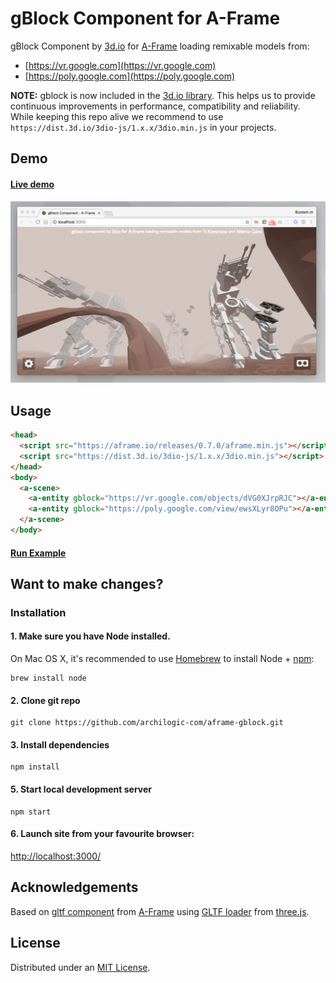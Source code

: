 # gBlock Component for A-Frame

gBlock Component by [3d.io](https://3d.io) for [A-Frame](https://aframe.io) loading remixable models from:
- [https://vr.google.com](https://vr.google.com)
- [https://poly.google.com](https://poly.google.com)

**NOTE:** gblock is now included in the [3d.io library](https://3d.io/docs/api/1/aframe-components.html). This helps us to provide continuous improvements in performance, compatibility and reliability. While keeping this repo alive we recommend to use `https://dist.3d.io/3dio-js/1.x.x/3dio.min.js` in your projects.

## Demo

#### [Live demo](https://gblock.3d.io)

![](docs/screenshot3.png)

## Usage

```html
<head>
  <script src="https://aframe.io/releases/0.7.0/aframe.min.js"></script>
  <script src="https://dist.3d.io/3dio-js/1.x.x/3dio.min.js"></script>
</head>
<body>
  <a-scene>
    <a-entity gblock="https://vr.google.com/objects/dVG0XJrpRJC"></a-entity>
    <a-entity gblock="https://poly.google.com/view/ewsXLyr8OPu"></a-entity>
  </a-scene>
</body>
```

#### [Run Example](https://codepen.io/tomas-polach/pen/NvJRJe/right?editors=1000)

## Want to make changes?

### Installation

#### 1. Make sure you have Node installed.

On Mac OS X, it's recommended to use [Homebrew](http://brew.sh/) to install Node + [npm](https://www.npmjs.com):

    brew install node

#### 2. Clone git repo 

    git clone https://github.com/archilogic-com/aframe-gblock.git

#### 3. Install dependencies

    npm install

#### 5. Start local development server

    npm start

#### 6. Launch site from your favourite browser:

[http://localhost:3000/](http://localhost:3000/)

## Acknowledgements

Based on [gltf component](https://aframe.io/docs/0.6.0/components/gltf-model.html) from [A-Frame](https://aframe.io/) using [GLTF loader](https://threejs.org/examples/#webgl_loader_gltf) from [three.js](https://threejs.org/).

## License

Distributed under an [MIT License](LICENSE).
